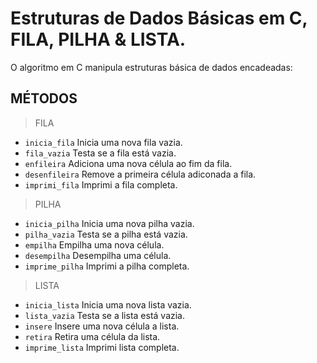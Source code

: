 # Estruturas de Dados Básicas em C, FILA, PILHA & LISTA.

O algoritmo em C manipula estruturas básica de dados encadeadas:

## MÉTODOS

>FILA

* `inicia_fila` Inicia uma nova fila vazia.
* `fila_vazia` Testa se a fila está vazia.
* `enfileira` Adiciona uma nova célula ao fim da fila.
* `desenfileira` Remove a primeira célula adiconada a fila.
* `imprimi_fila` Imprimi a fila completa.

>PILHA

* `inicia_pilha` Inicia uma nova pilha vazia.
* `pilha_vazia` Testa se a pilha está vazia.
* `empilha` Empilha uma nova célula.
* `desempilha` Desempilha uma célula.
* `imprime_pilha` Imprimi a pilha completa.

>LISTA

* `inicia_lista` Inicia uma nova lista vazia.
* `lista_vazia` Testa se a lista está vazia.
* `insere` Insere uma nova célula a lista.
* `retira` Retira uma célula da lista.
* `imprime_lista` Imprimi lista completa.

